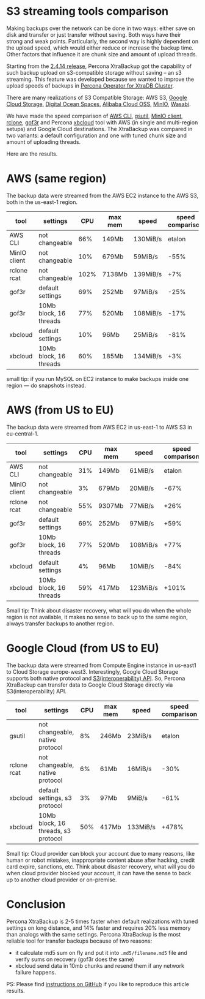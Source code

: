 # S3 streaming tools comparison

Making backups over the network can be done in two ways: either save on disk and transfer or just transfer without saving.
Both ways have their strong and weak points. Particularly, the second way is highly dependent on the upload speed, which would either reduce or increase the backup time. Other factors that influence it are chunk size and amount of upload threads.

Starting from the [2.4.14 release](https://www.percona.com/blog/2019/05/01/percona-xtrabackup-2-4-14-is-now-available/), Percona XtraBackup got the capability of such backup upload on s3-compatible storage without saving – an s3 streaming. This feature was developed because we wanted to improve the upload speeds of backups in [Percona Operator for XtraDB Cluster](https://www.percona.com/software/percona-kubernetes-operators).

There are many realizations of S3 Compatible Storage: AWS S3, [Google Cloud Storage](interoperability), [Digital Ocean Spaces](https://www.digitalocean.com/products/spaces/), [Alibaba Cloud OSS](https://www.alibabacloud.com/help/doc-detail/64919.htm), [MinIO](https://min.io), [Wasabi](https://wasabi.com).

We have made the speed comparison of [AWS CLI](https://aws.amazon.com/cli/), [gsutil](https://cloud.google.com/storage/docs/gsutil), [MinIO client](https://docs.min.io/docs/minio-client-complete-guide), [rclone](https://rclone.org), [gof3r](https://github.com/rlmcpherson/s3gof3r) and Percona [xbcloud](https://www.percona.com/doc/percona-xtrabackup/LATEST/xbcloud/xbcloud.html) tool with AWS (in single and multi-region setups) and Google Cloud destinations. The XtraBackup was compared in two variants: a default configuration and one with tuned chunk size and amount of uploading threads.

Here are the results.

# AWS (same region)
The backup data were streamed from the AWS EC2 instance to the AWS S3, both in the us-east-1 region.

| tool         | settings               | CPU  | max mem | speed    | speed comparison |
| ------------ | ---------------------- | ---- | ------ | -------- | ---------------- |
| AWS CLI      | not changeable         |  66% |  149Mb | 130MiB/s | etalon |
| MinIO client | not changeable         |  10% |  679Mb |  59MiB/s | -55% |
| rclone rcat  | not changeable         | 102% | 7138Mb | 139MiB/s |  +7% |
| gof3r        | default settings       |  69% |  252Mb |  97MiB/s | -25% |
| gof3r        | 10Mb block, 16 threads |  77% |  520Mb | 108MiB/s | -17% |
| xbcloud      | default settings       |  10% |   96Mb |  25MiB/s | -81% |
| xbcloud      | 10Mb block, 16 threads |  60% |  185Mb | 134MiB/s |  +3% |

small tip: if you run MySQL on EC2 instance to make backups inside one region — do snapshots instead.

# AWS (from US to EU)
The backup data were streamed from AWS EC2 in us-east-1 to AWS S3 in eu-central-1.

| tool         | settings               | CPU | max mem | speed    | speed comparison |
| ------------ | ---------------------- | --- | ------ | ---------| ---------------- |
| AWS CLI      | not changeable         | 31% |  149Mb |  61MiB/s | etalon |
| MinIO client | not changeable         |  3% |  679Mb |  20MiB/s |  -67% |
| rclone rcat  | not changeable         | 55% | 9307Mb |  77MiB/s |  +26% |
| gof3r        | default settings       | 69% |  252Mb |  97MiB/s |  +59% |
| gof3r        | 10Mb block, 16 threads | 77% |  520Mb | 108MiB/s |  +77% |
| xbcloud      | default settings       |  4% |   96Mb |  10MiB/s |  -84% |
| xbcloud      | 10Mb block, 16 threads | 59% |  417Mb | 123MiB/s | +101% |

Small tip: Think about disaster recovery, what will you do when the whole region is not available, it makes no sense to back up to the same region, always transfer backups to another region.

# Google Cloud (from US to EU)
The backup data were streamed from Compute Engine instance in us-east1 to Cloud Storage europe-west3.
Interestingly, Google Cloud Storage supports both native protocol and [S3(interoperability) API](https://cloud.google.com/storage/docs/interoperability).
So, Percona XtraBackup can transfer data to Google Cloud Storage directly via S3(interoperability) API.

| tool        | settings                            | CPU | max mem | speed    | speed comparison |
| ----------- | ----------------------------------- | --- | ------- | ---------| ---------------- |
| gsutil      | not changeable, native protocol     |  8% |   246Mb |  23MiB/s | etalon |
| rclone rcat | not changeable, native protocol     |  6% |    61Mb |  16MiB/s |  -30% |
| xbcloud     | default settings, s3 protocol       |  3% |    97Mb |   9MiB/s |  -61% |
| xbcloud     | 10Mb block, 16 threads, s3 protocol | 50% |   417Mb | 133MiB/s | +478% |

Small tip: Cloud provider can block your account due to many reasons, like human or robot mistakes, inappropriate content abuse after hacking, credit card expire, sanctions, etc. Think about disaster recovery, what will you do when cloud provider blocked your account, it can have the sense to back up to another cloud provider or on-premise.

# Conclusion
Percona XtraBackup is 2-5 times faster when default realizations with tuned settings on long distance, and 14% faster and requires 20% less memory than analogs with the same settings.
Percona XtraBackup is the most reliable tool for transfer backups because of two reasons:

* it calculate md5 sum on fly and put it into `.md5/filename.md5` file and verify sums on recovery (gof3r does the same)
* xbcloud send data in 10mb chunks and resend them if any network failure happens.

PS: Please find [instructions on GitHub](https://github.com/Percona-Lab/k8s-lab/tree/master/pxb-s3) if you like to reproduce this article results.
